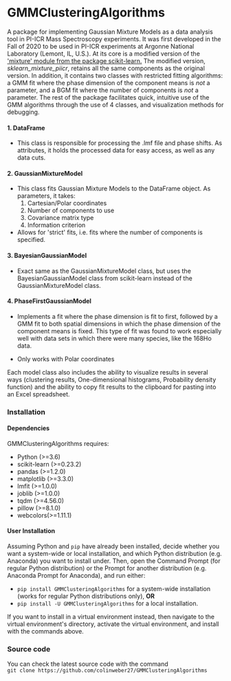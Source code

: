 # GMMClusteringAlgorithms

A package for implementing Gaussian Mixture Models as a data 
analysis tool in PI-ICR Mass Spectroscopy experiments. It was
first developed in the Fall of 2020 to be used in PI-ICR 
experiments at Argonne National Laboratory (Lemont, IL, U.S.).
At its core is a modified version of the ['mixture' module 
from the package scikit-learn.](https://scikit-learn.org/stable/modules/mixture.html)
The modified version, *sklearn_mixture_piicr*, retains all 
the same components as the 
original version. In addition, it contains two classes with 
restricted fitting algorithms: a GMM fit where the phase 
dimension of the component means is _not_ a parameter, and a
BGM fit where the number of components is _not_ a parameter.
The rest of the package facilitates
quick, intuitive use of the GMM algorithms through the use 
of 4 classes, and visualization methods for debugging.

#### 1. DataFrame
* This class is responsible for processing the .lmf 
  file and phase shifts. As attributes, it holds the 
  processed data for easy access, as well as any data 
  cuts.
  
#### 2. GaussianMixtureModel
* This class fits Gaussian Mixture Models to the 
  DataFrame object. As parameters, it takes:
  1. Cartesian/Polar coordinates
  2. Number of components to use
  3. Covariance matrix type
  4. Information criterion
* Allows for 'strict' fits, i.e. fits where the number 
  of components is specified.
  
#### 3. BayesianGaussianModel
* Exact same as the GaussianMixtureModel class, but 
  uses the BayesianGaussianModel class from scikit-learn
  instead of the GaussianMixtureModel class.
  
#### 4. PhaseFirstGaussianModel
* Implements a fit where the phase dimension is fit to
    first, followed by a GMM fit to both spatial dimensions
    in which the phase dimension of the component means is
    fixed. This type of fit was found to work especially 
    well with data sets in which there were many species, 
    like the 168Ho data.
    
* Only works with Polar coordinates

Each model class also includes the ability to visualize
results in several ways (clustering results, One-dimensional
histograms, Probability density function) and the ability to
copy fit results to the clipboard for pasting into an Excel
spreadsheet.

### Installation
####  Dependencies
GMMClusteringAlgorithms requires:
* Python (>=3.6)
* scikit-learn (>=0.23.2)
* pandas (>=1.2.0)
* matplotlib (>=3.3.0)
* lmfit (>=1.0.0)
* joblib (>=1.0.0)
* tqdm (>=4.56.0)
* pillow (>=8.1.0)
* webcolors(>=1.11.1)

#### User Installation
Assuming Python and `pip` have already been installed, decide
whether you want a system-wide or local installation, and 
which Python distribution (e.g. Anaconda) you want to 
install under. Then, open the Command Prompt (for regular 
Python distribution) or the Prompt for another distribution 
(e.g. Anaconda Prompt for Anaconda), and run either:
* `pip install GMMClusteringAlgorithms` for a system-wide 
installation (works for regular Python distributions only),
  **OR**
* `pip install -U GMMClusteringAlgorithms` for a local 
    installation.
  
If you want to install in a virtual environment instead, 
then navigate to the virtual environment's directory, activate 
the virtual environment, and install with the commands above.

### Source code
You can check the latest source code with the command  
`git clone https://github.com/colinweber27/GMMClusteringAlgorithms`

  

